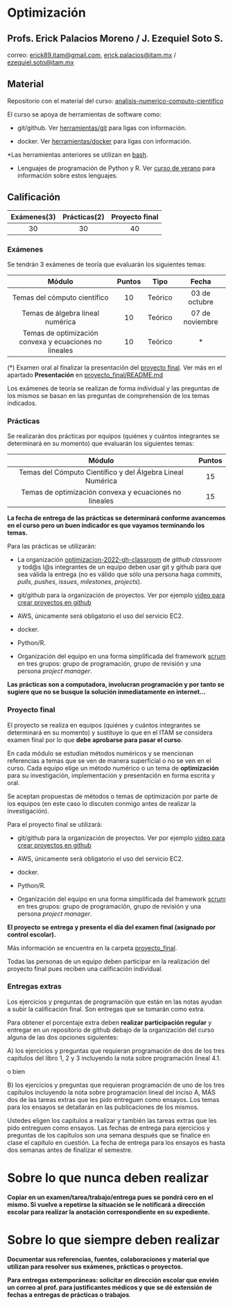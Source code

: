 # Optimización

## Profs. Erick Palacios Moreno / J. Ezequiel Soto S.

correo: erick89.itam@gmail.com, erick.palacios@itam.mx / ezequiel.soto@itam.mx

## Material

Repositorio con el material del curso: [analisis-numerico-computo-cientifico](https://github.com/ITAM-DS/analisis-numerico-computo-cientifico)

El curso se apoya de herramientas de software como:

* git/github. Ver [herramientas/git](https://github.com/ITAM-DS/Propedeutico/tree/master/herramientas/git) para ligas con información.

* docker. Ver [herramientas/docker](https://github.com/ITAM-DS/Propedeutico/tree/master/herramientas/docker) para ligas con información.

\*Las herramientas anteriores se utilizan en [bash](https://github.com/ITAM-DS/Propedeutico/tree/master/herramientas/bash).

* Lenguajes de programación de Python y R. Ver [curso de verano](https://github.com/ITAM-DS/Propedeutico#%C3%ADndice-de-notas) para información sobre estos lenguajes.


## Calificación

|Exámenes(3)| Prácticas(2)|Proyecto final|
|:---:|:---:|:---:|
|30|30|40|

### Exámenes

Se tendrán 3 exámenes de teoría que evaluarán los siguientes temas:

|Módulo| Puntos| Tipo| Fecha |
|:---:|:---:|:---:|:---:|
|Temas del cómputo científico|10|Teórico| 03 de octubre|
|Temas de álgebra lineal numérica|10|Teórico| 07 de noviembre |
|Temas de optimización convexa y ecuaciones no lineales|10|Teórico| * |

(*) Examen oral al finalizar la presentación del [proyecto final](proyecto_final). Ver más en el apartado **Presentación** en [proyecto_final/README.md](proyecto_final/README.md)

Los exámenes de teoría se realizan de forma individual y las preguntas de los mismos se basan en las preguntas de comprehensión de los temas indicados. 

### Prácticas

Se realizarán dos prácticas por equipos (quiénes y cuántos integrantes se determinará en su momento) que evaluarán los siguientes temas:

|Módulo| Puntos|
|:---:|:---:|
|Temas del Cómputo Científico y del Álgebra Lineal Numérica|15|
|Temas de optimización convexa y ecuaciones no lineales|15|

**La fecha de entrega de las prácticas se determinará conforme avancemos en el curso pero un buen indicador es que vayamos terminando los temas.**

Para las prácticas se utilizarán:

* La organización [optimizacion-2022-gh-classroom](https://github.com/optimizacion-2022-gh-classroom) de *github classroom* y tod@s l@s integrantes de un equipo deben usar git y github para que sea válida la entrega (no es válido que sólo una persona haga *commits*, *pulls*, *pushes*, *issues*, *milestones*, *projects*).

* git/github para la organización de proyectos. Ver por ejemplo [video para crear proyectos en github](https://youtu.be/z4Xpif7HI04)

* AWS, únicamente será obligatorio el uso del servicio EC2.

* docker.

* Python/R.

* Organización del equipo en una forma simplificada del framework [scrum](https://www.youtube.com/watch?v=b02ZkndLk1Y&feature=emb_logo) en tres grupos: grupo de programación, grupo de revisión y una persona *project manager*.

**Las prácticas son a computadora, involucran programación y por tanto se sugiere que no se busque la solución inmediatamente en internet...**


### Proyecto final

El proyecto se realiza en equipos (quiénes y cuántos integrantes se determinará en su momento) y sustituye lo que en el ITAM se considera examen final por lo que **debe aprobarse para pasar el curso**.

En cada módulo se estudian métodos numéricos y se mencionan referencias a temas que se ven de manera superficial o no se ven en el curso. Cada equipo elige un método numérico o un tema de **optimización** para su investigación, implementación  y presentación en forma escrita y oral.

Se aceptan propuestas de métodos o temas de optimización por parte de los equipos (en este caso lo discuten conmigo antes de realizar la investigación).

Para el proyecto final se utilizará:

* git/github para la organización de proyectos. Ver por ejemplo [video para crear proyectos en github](https://youtu.be/z4Xpif7HI04)

* AWS, únicamente será obligatorio el uso del servicio EC2.

* docker.

* Python/R.

* Organización del equipo en una forma simplificada del framework [scrum](https://www.youtube.com/watch?v=b02ZkndLk1Y&feature=emb_logo) en tres grupos: grupo de programación, grupo de revisión y una persona *project manager*.

**El proyecto se entrega y presenta el día del examen final (asignado por control escolar).**

Más información se encuentra en la carpeta [proyecto_final](proyecto_final).

Todas las personas de un equipo deben participar en la realización del proyecto final pues reciben una calificación individual.

### Entregas extras

Los ejercicios y preguntas de programación que están en las notas ayudan a subir la calificación final. Son entregas que se tomarán como extra.

Para obtener el porcentaje extra deben **realizar participación regular** y entregar en un repositorio de github debajo de la organización del curso alguna de las dos opciones siguientes:

A) los ejercicios y preguntas que requieran programación de dos de los tres capítulos del libro 1, 2 y 3 incluyendo la nota sobre programación lineal 4.1.

o bien

B) los ejercicios y preguntas que requieran programación de uno de los tres capítulos incluyendo la nota sobre programación lineal del inciso A, MÁS dos de las tareas extras que les pido entreguen como ensayos. Los temas para los ensayos se detallarán en las publicaciones de los mismos.

Ustedes eligen los capítulos a realizar y también las tareas extras que les pido entreguen como ensayos. Las fechas de entrega para ejercicios y preguntas de los capítulos son una semana después que se finalice en clase el capítulo en cuestión. La fecha de entrega para los ensayos es hasta dos semanas antes de finalizar el semestre.

# Sobre lo que nunca deben realizar

**Copiar en un examen/tarea/trabajo/entrega pues se pondrá cero en el mismo. Si vuelve a repetirse la situación se le notificará a dirección escolar para realizar la anotación correspondiente en su expediente.**

# Sobre lo que siempre deben realizar

**Documentar sus referencias, fuentes, colaboraciones y material que utilizan para resolver sus exámenes, prácticas o proyectos.**

**Para entregas extemporáneas: solicitar en dirección escolar que envién un correo al prof. para justificantes médicos y que se dé extensión de fechas a entregas de prácticas o trabajos**.

